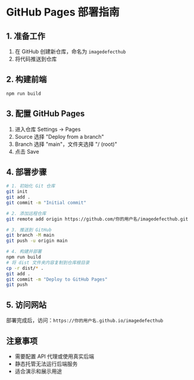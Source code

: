 # GitHub Pages 部署指南

## 1. 准备工作
1. 在 GitHub 创建新仓库，命名为 `imagedefecthub`
2. 将代码推送到仓库

## 2. 构建前端
```bash
npm run build
```

## 3. 配置 GitHub Pages
1. 进入仓库 Settings → Pages
2. Source 选择 "Deploy from a branch"
3. Branch 选择 "main"，文件夹选择 "/ (root)"
4. 点击 Save

## 4. 部署步骤
```bash
# 1. 初始化 Git 仓库
git init
git add .
git commit -m "Initial commit"

# 2. 添加远程仓库
git remote add origin https://github.com/你的用户名/imagedefecthub.git

# 3. 推送到 GitHub
git branch -M main
git push -u origin main

# 4. 构建并部署
npm run build
# 将 dist 文件夹内容复制到仓库根目录
cp -r dist/* .
git add .
git commit -m "Deploy to GitHub Pages"
git push
```

## 5. 访问网站
部署完成后，访问：`https://你的用户名.github.io/imagedefecthub`

## 注意事项
- 需要配置 API 代理或使用真实后端
- 静态托管无法运行后端服务
- 适合演示和展示用途 